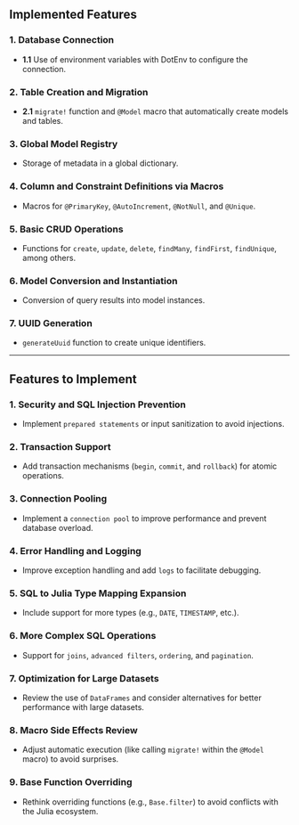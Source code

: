 ## Implemented Features

### 1. Database Connection
- **1.1** Use of environment variables with DotEnv to configure the connection.

### 2. Table Creation and Migration
- **2.1** `migrate!` function and `@Model` macro that automatically create models and tables.

### 3. Global Model Registry
- Storage of metadata in a global dictionary.

### 4. Column and Constraint Definitions via Macros
- Macros for `@PrimaryKey`, `@AutoIncrement`, `@NotNull`, and `@Unique`.

### 5. Basic CRUD Operations
- Functions for `create`, `update`, `delete`, `findMany`, `findFirst`, `findUnique`, among others.

### 6. Model Conversion and Instantiation
- Conversion of query results into model instances.

### 7. UUID Generation
- `generateUuid` function to create unique identifiers.

---

## Features to Implement

### 1. Security and SQL Injection Prevention
- Implement `prepared statements` or input sanitization to avoid injections.

### 2. Transaction Support
- Add transaction mechanisms (`begin`, `commit`, and `rollback`) for atomic operations.

### 3. Connection Pooling
- Implement a `connection pool` to improve performance and prevent database overload.

### 4. Error Handling and Logging
- Improve exception handling and add `logs` to facilitate debugging.

### 5. SQL to Julia Type Mapping Expansion
- Include support for more types (e.g., `DATE`, `TIMESTAMP`, etc.).

### 6. More Complex SQL Operations
- Support for `joins`, `advanced filters`, `ordering`, and `pagination`.

### 7. Optimization for Large Datasets
- Review the use of `DataFrames` and consider alternatives for better performance with large datasets.

### 8. Macro Side Effects Review
- Adjust automatic execution (like calling `migrate!` within the `@Model` macro) to avoid surprises.

### 9. Base Function Overriding
- Rethink overriding functions (e.g., `Base.filter`) to avoid conflicts with the Julia ecosystem.